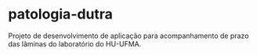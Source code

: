 # patologia-dutra
Projeto de desenvolvimento de aplicação para acompanhamento de prazo das lâminas do laboratório do HU-UFMA.
